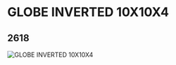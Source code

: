 # GLOBE INVERTED 10X10X4
## 2618
![GLOBE INVERTED 10X10X4](https://lc-www-live-s.legocdn.com/media/bricks/5/2/4293695.jpg)